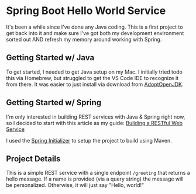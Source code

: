# Spring Boot Hello World Service

It's been a while since I've done any Java coding. This is a first project to get back into it and make sure I've got both my development environment sorted out AND refresh my memory around working with Spring. 

## Getting Started w/ Java
To get started, I needed to get Java setup on my Mac. I initially tried todo this via Homebrew, but struggled to get the VS Code IDE to recognize it from there. It was easier to just install via download from [AdoptOpenJDK](https://adoptopenjdk.net/). 


## Getting Started w/ Spring 

I'm only interested in building REST services with Java & Spring right now, so I decided to start with this article as my guide: [Building a RESTful Web Service](https://spring.io/guides/gs/rest-service/)

I used the [Spring Initializer](https://start.spring.io/#!type=maven-project&language=java&platformVersion=2.4.3.RELEASE&packaging=jar&jvmVersion=1.8&groupId=com.example&artifactId=rest-service&name=rest-service&description=HelloWorld%20project%20with%20Spring%20Boot&packageName=com.helloworld.service&dependencies=web) to setup the project to build using Maven. 

## Project Details

This is a simple REST service with a single endpoint `/greeting` that returns a hello message. If a name is provided (via a query string) the message will be personalized. Otherwise, it will just say "Hello, world!"


